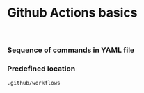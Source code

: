 <!-- .slide: class="with-code"-->

# Github Actions basics

<br>

### Sequence of commands in YAML file

### Predefined location 
 
`.github/workflows`
